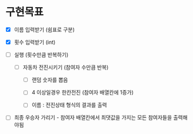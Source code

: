 # 구현목표

- [x] 이름 입력받기 (쉼표로 구분)

- [x] 횟수 입력받기 (int)

- [ ] 실행 (횟수만큼 반복하기)
  
  - [ ] 자동차 전진시키기 (참여자 수만큼 반복)
    
    - [ ] 랜덤 숫자를 뽑음
    
    - [ ] 4 이상일경우 한칸전진 (참여자 배열칸에 1증가)
    
    - [ ] 이름 : 전진상태 형식의 결과를 출력

- [ ] 최종 우승자 가리기 - 참여자 배열칸에서 최댓값을 가지는 모든 참여자들을 출력해야됨
